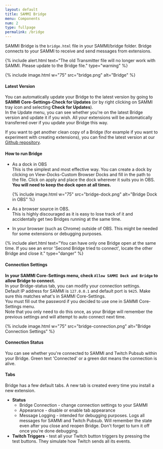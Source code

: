 ```yaml
---
layout: default
title: SAMMI Bridge
menu: Components
num: 2
type: fullpage
permalink: /bridge
---
```

SAMMI Bridge is the <code>bridge.html</code> file in your SAMMI/bridge folder. 
Bridge connects to your SAMMI to receive and send messages from extensions.

{% include alert.html text="The old Transmitter file will no longer work with SAMMI. Please update to the Bridge file." type="warning" %} 

{% include image.html w="75" src="bridge.png" alt="Bridge" %}

#### Latest Version
You can automatically update your Bridge to the latest version by going to **SAMMI Core-Settings-Check for Updates** (or by right clicking on SAMMI tray icon and selecting **Check for Updates**).\
In the Update menu, you can see whether you're on the latest Bridge version and update it if you wish. All your extensions will be automatically transferred over if you update your Bridge this way.  


If you want to get another clean copy of a Bridge (for example if you want to experiment with creating extensions), you can find the latest version at our [Github repository](https://github.com/SAMMISolutions/SAMMI-Bridge/releases).

#### How to run Bridge
- As a dock in OBS    
This is the simplest and most effective way. You can create a dock by clicking on View-Docks-Custom Browser Docks and fill in the path to the file. Click on apply and place the dock wherever it suits you in OBS. **You will need to keep the dock open at all times.**

   {% include image.html w="75" src="bridge-dock.png" alt="Bridge Dock in OBS" %}
- As a browser source in OBS.    
This is highly discouraged as it is easy to lose track of it and accidentally get two Bridges running at the same time. 
- In your browser (such as Chrome) outside of OBS.
This might be needed for some extensions or debugging purposes. 

{% include alert.html text="You can have only one Bridge open at the same time. If you see an error 'Second Bridge tried to connect', locate the other Bridge and close it." type="danger" %} 

#### Connection Settings
**In your SAMMI Core-Settings menu, check `Allow SAMMI Deck and Bridge` to allow Bridge to connect.**\
In your Bridge-status tab, you can modify your connection settings.\
Default IP address for SAMMI is `127.0.0.1` and default port is `9425`. Make sure this matches what's in SAMMI Core-Settings.\
You must fill out the password if you decided to use one in SAMMI Core-Settings menu.\
Note that you only need to do this once, as your Bridge will remember the previous settings and will attempt to auto connect next time.

{% include image.html w="75" src="bridge-connection.png" alt="Bridge Connection Settings" %}

#### Connection Status
You can see whether you're connected to SAMMI and Twitch Pubsub within your Bridge. Green text 'Connected' or a green dot means the connection is alive.

#### Tabs
Bridge has a few default tabs. A new tab is created every time you install a new extension. 

- **Status**
   - Bridge Connection - change connection settings to your SAMMI
   - Appearance - disable or enable tab appearance
   - Message Logging - intended for debugging purposes. Logs all messages for SAMMI and Twitch Pubsub. Will remember the state even after you close and reopen Bridge. Don't forget to turn it off once you're done debugging. 
- **Twitch Triggers** - test all your Twitch button triggers by pressing the test buttons. They simulate how Twitch sends all its events.
